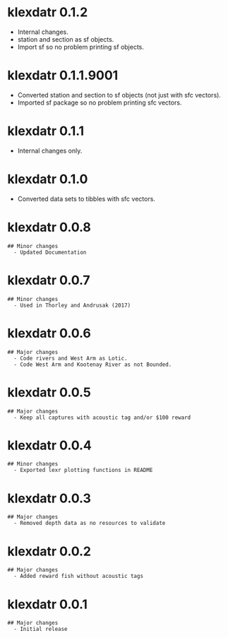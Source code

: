 <!-- NEWS.md is maintained by https://cynkra.github.io/fledge, do not edit -->

# klexdatr 0.1.2

- Internal changes.
- station and section as sf objects.
- Import sf so no problem printing sf objects.

# klexdatr 0.1.1.9001

- Converted station and section to sf objects (not just with sfc vectors).
- Imported sf package so no problem printing sfc vectors.

# klexdatr 0.1.1

- Internal changes only.

# klexdatr 0.1.0

- Converted data sets to tibbles with sfc vectors.

# klexdatr 0.0.8
    ## Minor changes
      - Updated Documentation
      
# klexdatr 0.0.7
    ## Minor changes
      - Used in Thorley and Andrusak (2017)

# klexdatr 0.0.6
    ## Major changes
      - Code rivers and West Arm as Lotic.
      - Code West Arm and Kootenay River as not Bounded.

# klexdatr 0.0.5
    ## Major changes
      - Keep all captures with acoustic tag and/or $100 reward

# klexdatr 0.0.4
    ## Minor changes
      - Exported lexr plotting functions in README

# klexdatr 0.0.3
    ## Major changes
      - Removed depth data as no resources to validate

# klexdatr 0.0.2
    ## Major changes
      - Added reward fish without acoustic tags

# klexdatr 0.0.1
    ## Major changes
      - Initial release
